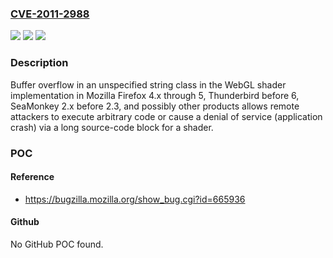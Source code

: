 ### [CVE-2011-2988](https://cve.mitre.org/cgi-bin/cvename.cgi?name=CVE-2011-2988)
![](https://img.shields.io/static/v1?label=Product&message=n%2Fa&color=blue)
![](https://img.shields.io/static/v1?label=Version&message=n%2Fa&color=blue)
![](https://img.shields.io/static/v1?label=Vulnerability&message=n%2Fa&color=brighgreen)

### Description

Buffer overflow in an unspecified string class in the WebGL shader implementation in Mozilla Firefox 4.x through 5, Thunderbird before 6, SeaMonkey 2.x before 2.3, and possibly other products allows remote attackers to execute arbitrary code or cause a denial of service (application crash) via a long source-code block for a shader.

### POC

#### Reference
- https://bugzilla.mozilla.org/show_bug.cgi?id=665936

#### Github
No GitHub POC found.

